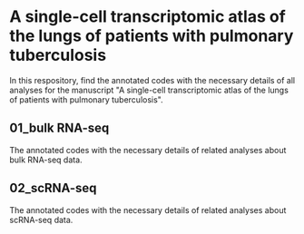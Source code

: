 # A single-cell transcriptomic atlas of the lungs of patients with pulmonary tuberculosis

In this respository, find the annotated codes with the necessary details of all analyses for the manuscript "A single-cell transcriptomic atlas of the lungs of patients with pulmonary tuberculosis".

## 01_bulk RNA-seq
The annotated codes with the necessary details of related analyses about bulk RNA-seq data.

## 02_scRNA-seq
The annotated codes with the necessary details of related analyses about scRNA-seq data.
